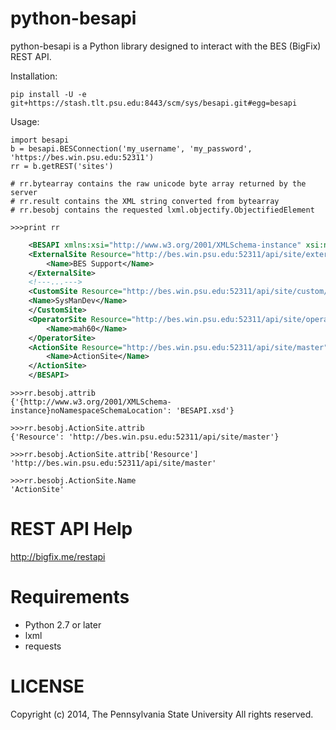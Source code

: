 python-besapi
======

python-besapi is a Python library designed to interact with the BES (BigFix) REST API.

Installation:

    pip install -U -e git+https://stash.tlt.psu.edu:8443/scm/sys/besapi.git#egg=besapi


Usage:
    
    import besapi
    b = besapi.BESConnection('my_username', 'my_password', 'https://bes.win.psu.edu:52311')
    rr = b.getREST('sites')
    
    # rr.bytearray contains the raw unicode byte array returned by the server
    # rr.result contains the XML string converted from bytearray
    # rr.besobj contains the requested lxml.objectify.ObjectifiedElement
    
    >>>print rr
```xml
    <BESAPI xmlns:xsi="http://www.w3.org/2001/XMLSchema-instance" xsi:noNamespaceSchemaLocation="BESAPI.xsd">
	<ExternalSite Resource="http://bes.win.psu.edu:52311/api/site/external/BES%20Support">
		<Name>BES Support</Name>
	</ExternalSite>
	<!---...--->
   	<CustomSite Resource="http://bes.win.psu.edu:52311/api/site/custom/SysManDev">
	<Name>SysManDev</Name>
	</CustomSite>
	<OperatorSite Resource="http://bes.win.psu.edu:52311/api/site/operator/mah60">
		<Name>mah60</Name>
	</OperatorSite>
	<ActionSite Resource="http://bes.win.psu.edu:52311/api/site/master">
		<Name>ActionSite</Name>
	</ActionSite>
    </BESAPI>
```
    >>>rr.besobj.attrib
    {'{http://www.w3.org/2001/XMLSchema-instance}noNamespaceSchemaLocation': 'BESAPI.xsd'}
    
    >>>rr.besobj.ActionSite.attrib
    {'Resource': 'http://bes.win.psu.edu:52311/api/site/master'}
    
    >>>rr.besobj.ActionSite.attrib['Resource']
    'http://bes.win.psu.edu:52311/api/site/master'
    
    >>>rr.besobj.ActionSite.Name
    'ActionSite'
    
    
REST API Help
============
http://bigfix.me/restapi
    

Requirements
============

- Python 2.7 or later
- lxml
- requests


LICENSE
=======
Copyright (c) 2014, The Pennsylvania State University
All rights reserved.